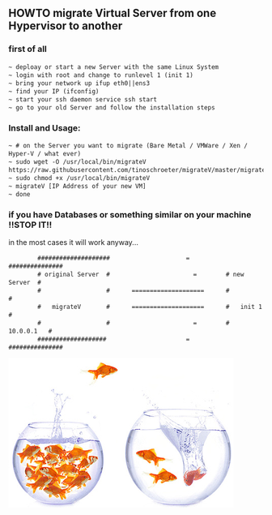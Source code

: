## HOWTO migrate Virtual Server from one Hypervisor to another

### first of all

```
~ deploay or start a new Server with the same Linux System
~ login with root and change to runlevel 1 (init 1)
~ bring your network up ifup eth0||ens3
~ find your IP (ifconfig)
~ start your ssh daemon service ssh start
~ go to your old Server and follow the installation steps

```

### Install and Usage:

```
~ # on the Server you want to migrate (Bare Metal / VMWare / Xen / Hyper-V / what ever)
~ sudo wget -O /usr/local/bin/migrateV https://raw.githubusercontent.com/tinoschroeter/migrateV/master/migrateV
~ sudo chmod +x /usr/local/bin/migrateV
~ migrateV [IP Address of your new VM]
~ done

```

### if you have Databases or something similar on your machine !!STOP IT!! 
in the most cases it will work anyway...

```
        ####################                     =          ###############
        # original Server  #                       =        # new Server  #
        #                  #      ====================      #             #
        #   migrateV       #      ====================      #   init 1    #
        #                  #                       =        #  10.0.0.1   #
        ###################                      =          ###############
```

![screenshot](https://raw.githubusercontent.com/tinoschroeter/migrateV/master/fishbowl.jpg?style=center)
